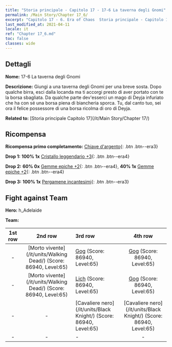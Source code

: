 ```yaml
---
title: "Storia principale - Capitolo 17 - 17-6 La taverna degli Gnomi"
permalink: /Main Story/Chapter 17_6/
excerpt: "Capitolo 17 - 6. Era of Chaos  Storia principale - Capitolo 17_6. 17-6 La taverna degli Gnomi"
last_modified_at: 2021-04-11
locale: it
ref: "Chapter 17_6.md"
toc: false
classes: wide
---
```


## Dettagli

 **Nome:** 17-6 La taverna degli Gnomi

 **Descrizione:** Giungi a una taverna degli Gnomi per una breve sosta. Dopo qualche birra, esci dalla locanda ma ti accorgi presto di aver portato con te la borsa sbagliata. Da qualche parte dev'esserci un mago di Deyja infuriato che ha con sé una borsa piena di biancheria sporca. Tu, dal canto tuo, sei ora il felice possessore di una borsa ricolma di oro di Deyja.

 **Related to:** [Storia principale Capitolo 17](/it/Main Story/Chapter 17/)

## Ricompensa

 **Ricompensa primo completamento:** [Chiave d'argento](/it/Items/con_693/){: .btn .btn--era3}

 **Drop 1:** **100% 1x** [Cristallo leggendario +3](/it/Items/mat_59/){: .btn .btn--era4}

 **Drop 2:** **60% 0x** [Gemme epiche +2](/it/Items/mat_51/){: .btn .btn--era4}, **40% 1x** [Gemme epiche +2](/it/Items/mat_51/){: .btn .btn--era4}

 **Drop 3:** **100% 1x** [Pergamene incantesimi](/it/Items/con_694/){: .btn .btn--era3}


## Fight against Team
 **Hero:** h_Adelaide

 **Team:**


  | 1st row | 2nd row | 3rd row | 4th row |
  |:----:|:----:|:----|:----:|
  | - | [Morto vivente](/it/units/Walking Dead/) (Score: 86940, Level:65)  | [Gog](/it/units/Gog/) (Score: 86940, Level:65)  | [Gog](/it/units/Gog/) (Score: 86940, Level:65)  |
  | - | [Morto vivente](/it/units/Walking Dead/) (Score: 86940, Level:65)  | [Lich](/it/units/Lich/) (Score: 86940, Level:65)  | [Gog](/it/units/Gog/) (Score: 86940, Level:65)  |
  | - | - | [Cavaliere nero](/it/units/Black Knight/) (Score: 86940, Level:65)  | [Cavaliere nero](/it/units/Black Knight/) (Score: 86940, Level:65)  |
  | - | - | - | - |


